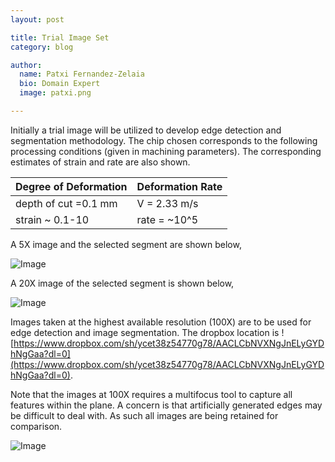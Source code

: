 ```yaml
---
layout: post

title: Trial Image Set
category: blog

author:
  name: Patxi Fernandez-Zelaia
  bio: Domain Expert
  image: patxi.png

---
```


Initially a trial image will be utilized to develop edge detection and segmentation methodology. The chip chosen corresponds to the following processing conditions (given in machining parameters). The corresponding estimates of strain and rate are also shown.

| Degree of Deformation |   Deformation Rate      |
| ----------------      | ----------------------- |
| depth of cut =0.1 mm  |      V = 2.33 m/s       |
| strain ~ 0.1-10       |      rate = ~10^5       |

A 5X image and the selected segment are shown below,

![Image](http://matinfteam4.github.io/images/22/5X.png)

A 20X image of the selected segment is shown below,

![Image](http://matinfteam4.github.io/images/22/20X.png)

Images taken at the highest available resolution (100X) are to be used for edge detection and image segmentation. The dropbox location is ![https://www.dropbox.com/sh/ycet38z54770g78/AACLCbNVXNgJnELyGYDhNgGaa?dl=0](https://www.dropbox.com/sh/ycet38z54770g78/AACLCbNVXNgJnELyGYDhNgGaa?dl=0).

Note that the images at 100X requires a multifocus tool to capture all features within the plane. A concern is that artificially generated edges may be difficult to deal with. As such all images are being retained for comparison.

![Image](http://matinfteam4.github.io/images/22/6_focus_issues.png)
